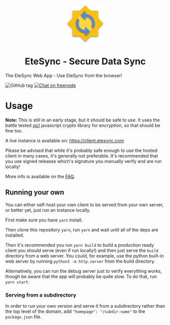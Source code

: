 <p align="center">
  <img width="120" src="src/images/logo.svg" />
  <h1 align="center">EteSync - Secure Data Sync</h1>
</p>

The EteSync Web App - Use EteSync from the browser!


![GitHub tag](https://img.shields.io/github/tag/etesync/etesync-web.svg)
[![Chat on freenode](https://img.shields.io/badge/irc.freenode.net-%23EteSync-blue.svg)](https://webchat.freenode.net/?channels=#etesync)

# Usage

**Note:** This is still in an early stage, but it should be safe to use. It uses the battle
tested [sjcl](https://crypto.stanford.edu/sjcl/) javascript crypto library for encryption,
so that should be fine too.

A live instance is available on: https://client.etesync.com

Please be advised that while it's probably safe enough to use the hosted client
in many cases, it's generally not preferable. It's recommended that you use signed
releases which's signature you manually verify and are run locally!

More info is available on the [FAQ](https://www.etesync.com/faq/#web-client).

## Running your own

You can either self-host your own client to be served from your own server, or
better yet, just run an instance locally.

First make sure you have `yarn` install.

Then clone this repository `yarn`, run `yarn` and wait until all of the deps are installed.

Then it's recommended you run `yarn build` to build a production ready client you should serve
(even if run locally!) and then just serve the `build` directory from a web server.
You could, for example, use the python built-in web server by running `python3 -m http.server` from
the build directory.

Alternatively, you can run the debug server just to verify everything works,
though be aware that the app will probably be quite slow. To do that, run `yarn start`.

### Serving from a subdirectory

In order to run your own version and serve it from a subdirectory rather than the top level of the domain, add `"homepage": "/subdir-name"` to the `package.json` file.
